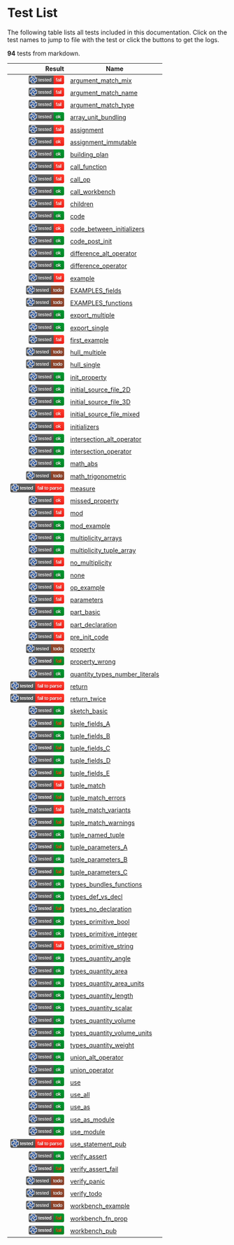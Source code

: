 # Test List

The following table lists all tests included in this documentation.
Click on the test names to jump to file with the test or click the buttons to get the logs.

**94** tests from markdown.

| Result | Name |
|-------:|------|
| [![test](../doc/structure/.test/argument_match_mix.png)](../doc/structure/.test/argument_match_mix.log) | [argument_match_mix](../doc/structure/arguments.md) |
| [![test](../doc/structure/.test/argument_match_name.png)](../doc/structure/.test/argument_match_name.log) | [argument_match_name](../doc/structure/arguments.md) |
| [![test](../doc/structure/.test/argument_match_type.png)](../doc/structure/.test/argument_match_type.log) | [argument_match_type](../doc/structure/arguments.md) |
| [![test](../doc/types/.test/array_unit_bundling.png)](../doc/types/.test/array_unit_bundling.log) | [array_unit_bundling](../doc/types/arrays.md) |
| [![test](../doc/structure/.test/assignment.png)](../doc/structure/.test/assignment.log) | [assignment](../doc/structure/assignments.md) |
| [![test](../doc/structure/.test/assignment_immutable.png)](../doc/structure/.test/assignment_immutable.log) | [assignment_immutable](../doc/structure/assignments.md) |
| [![test](../doc/structure/.test/building_plan.png)](../doc/structure/.test/building_plan.log) | [building_plan](../doc/structure/workbench.md) |
| [![test](../doc/structure/.test/call_function.png)](../doc/structure/.test/call_function.log) | [call_function](../doc/structure/calls.md) |
| [![test](../doc/structure/.test/call_op.png)](../doc/structure/.test/call_op.log) | [call_op](../doc/structure/calls.md) |
| [![test](../doc/structure/.test/call_workbench.png)](../doc/structure/.test/call_workbench.log) | [call_workbench](../doc/structure/calls.md) |
| [![test](../doc/structure/.test/children.png)](../doc/structure/.test/children.log) | [children](../doc/structure/op.md) |
| [![test](../doc/structure/.test/code.png)](../doc/structure/.test/code.log) | [code](../doc/structure/workbench.md) |
| [![test](../doc/structure/.test/code_between_initializers.png)](../doc/structure/.test/code_between_initializers.log) | [code_between_initializers](../doc/structure/workbench.md) |
| [![test](../doc/structure/.test/code_post_init.png)](../doc/structure/.test/code_post_init.log) | [code_post_init](../doc/structure/workbench.md) |
| [![test](../doc/libs/std/algorithm/.test/difference_alt_operator.png)](../doc/libs/std/algorithm/.test/difference_alt_operator.log) | [difference_alt_operator](../doc/libs/std/algorithm/difference.md) |
| [![test](../doc/libs/std/algorithm/.test/difference_operator.png)](../doc/libs/std/algorithm/.test/difference_operator.log) | [difference_operator](../doc/libs/std/algorithm/difference.md) |
| [![test](../doc/structure/.test/example.png)](../doc/structure/.test/example.log) | [example](../doc/structure/functions.md) |
| [![test](../doc/.test/EXAMPLES_fields.png)](../doc/.test/EXAMPLES_fields.log) | [EXAMPLES_fields](../doc/EXAMPLES.md) |
| [![test](../doc/.test/EXAMPLES_functions.png)](../doc/.test/EXAMPLES_functions.log) | [EXAMPLES_functions](../doc/EXAMPLES.md) |
| [![test](../doc/libs/std/.test/export_multiple.png)](../doc/libs/std/.test/export_multiple.log) | [export_multiple](../doc/libs/std/export.md) |
| [![test](../doc/libs/std/.test/export_single.png)](../doc/libs/std/.test/export_single.log) | [export_single](../doc/libs/std/export.md) |
| [![test](../.test/first_example.png)](../.test/first_example.log) | [first_example](../README.md) |
| [![test](../doc/libs/std/algorithm/.test/hull_multiple.png)](../doc/libs/std/algorithm/.test/hull_multiple.log) | [hull_multiple](../doc/libs/std/algorithm/hull.md) |
| [![test](../doc/libs/std/algorithm/.test/hull_single.png)](../doc/libs/std/algorithm/.test/hull_single.log) | [hull_single](../doc/libs/std/algorithm/hull.md) |
| [![test](../doc/structure/.test/init_property.png)](../doc/structure/.test/init_property.log) | [init_property](../doc/structure/workbench.md) |
| [![test](../doc/structure/.test/initial_source_file_2D.png)](../doc/structure/.test/initial_source_file_2D.log) | [initial_source_file_2D](../doc/structure/source_files.md) |
| [![test](../doc/structure/.test/initial_source_file_3D.png)](../doc/structure/.test/initial_source_file_3D.log) | [initial_source_file_3D](../doc/structure/source_files.md) |
| [![test](../doc/structure/.test/initial_source_file_mixed.png)](../doc/structure/.test/initial_source_file_mixed.log) | [initial_source_file_mixed](../doc/structure/source_files.md) |
| [![test](../doc/structure/.test/initializers.png)](../doc/structure/.test/initializers.log) | [initializers](../doc/structure/workbench.md) |
| [![test](../doc/libs/std/algorithm/.test/intersection_alt_operator.png)](../doc/libs/std/algorithm/.test/intersection_alt_operator.log) | [intersection_alt_operator](../doc/libs/std/algorithm/intersection.md) |
| [![test](../doc/libs/std/algorithm/.test/intersection_operator.png)](../doc/libs/std/algorithm/.test/intersection_operator.log) | [intersection_operator](../doc/libs/std/algorithm/intersection.md) |
| [![test](../doc/libs/std/math/.test/math_abs.png)](../doc/libs/std/math/.test/math_abs.log) | [math_abs](../doc/libs/std/math/README.md) |
| [![test](../doc/libs/std/math/.test/math_trigonometric.png)](../doc/libs/std/math/.test/math_trigonometric.log) | [math_trigonometric](../doc/libs/std/math/README.md) |
| [![test](../doc/nodes/.test/measure.png)](../doc/nodes/.test/measure.log) | [measure](../doc/nodes/measures.md) |
| [![test](../doc/structure/.test/missed_property.png)](../doc/structure/.test/missed_property.log) | [missed_property](../doc/structure/workbench.md) |
| [![test](../doc/structure/.test/mod.png)](../doc/structure/.test/mod.log) | [mod](../doc/structure/functions.md) |
| [![test](../doc/structure/.test/mod_example.png)](../doc/structure/.test/mod_example.log) | [mod_example](../doc/structure/modules.md) |
| [![test](../doc/structure/.test/multiplicity_arrays.png)](../doc/structure/.test/multiplicity_arrays.log) | [multiplicity_arrays](../doc/structure/arguments.md) |
| [![test](../doc/structure/.test/multiplicity_tuple_array.png)](../doc/structure/.test/multiplicity_tuple_array.log) | [multiplicity_tuple_array](../doc/structure/arguments.md) |
| [![test](../doc/structure/.test/no_multiplicity.png)](../doc/structure/.test/no_multiplicity.log) | [no_multiplicity](../doc/structure/arguments.md) |
| [![test](../doc/structure/.test/none.png)](../doc/structure/.test/none.log) | [none](../doc/structure/use.md) |
| [![test](../doc/structure/.test/op_example.png)](../doc/structure/.test/op_example.log) | [op_example](../doc/structure/op.md) |
| [![test](../doc/structure/.test/parameters.png)](../doc/structure/.test/parameters.log) | [parameters](../doc/structure/op.md) |
| [![test](../doc/structure/.test/part_basic.png)](../doc/structure/.test/part_basic.log) | [part_basic](../doc/structure/part.md) |
| [![test](../doc/structure/.test/part_declaration.png)](../doc/structure/.test/part_declaration.log) | [part_declaration](../doc/structure/workbench.md) |
| [![test](../doc/structure/.test/pre_init_code.png)](../doc/structure/.test/pre_init_code.log) | [pre_init_code](../doc/structure/workbench.md) |
| [![test](../doc/structure/.test/property.png)](../doc/structure/.test/property.log) | [property](../doc/structure/workbench.md) |
| [![test](../doc/structure/.test/property_wrong.png)](../doc/structure/.test/property_wrong.log) | [property_wrong](../doc/structure/workbench.md) |
| [![test](../doc/types/.test/quantity_types_number_literals.png)](../doc/types/.test/quantity_types_number_literals.log) | [quantity_types_number_literals](../doc/types/quantity.md) |
| [![test](../doc/structure/.test/return.png)](../doc/structure/.test/return.log) | [return](../doc/structure/functions.md) |
| [![test](../doc/structure/.test/return_twice.png)](../doc/structure/.test/return_twice.log) | [return_twice](../doc/structure/functions.md) |
| [![test](../doc/structure/.test/sketch_basic.png)](../doc/structure/.test/sketch_basic.log) | [sketch_basic](../doc/structure/sketch.md) |
| [![test](../doc/types/.test/tuple_fields_A.png)](../doc/types/.test/tuple_fields_A.log) | [tuple_fields_A](../doc/types/tuples.md) |
| [![test](../doc/types/.test/tuple_fields_B.png)](../doc/types/.test/tuple_fields_B.log) | [tuple_fields_B](../doc/types/tuples.md) |
| [![test](../doc/types/.test/tuple_fields_C.png)](../doc/types/.test/tuple_fields_C.log) | [tuple_fields_C](../doc/types/tuples.md) |
| [![test](../doc/types/.test/tuple_fields_D.png)](../doc/types/.test/tuple_fields_D.log) | [tuple_fields_D](../doc/types/tuples.md) |
| [![test](../doc/types/.test/tuple_fields_E.png)](../doc/types/.test/tuple_fields_E.log) | [tuple_fields_E](../doc/types/tuples.md) |
| [![test](../doc/structure/.test/tuple_match.png)](../doc/structure/.test/tuple_match.log) | [tuple_match](../doc/structure/arguments.md) |
| [![test](../doc/structure/.test/tuple_match_errors.png)](../doc/structure/.test/tuple_match_errors.log) | [tuple_match_errors](../doc/structure/arguments.md) |
| [![test](../doc/structure/.test/tuple_match_variants.png)](../doc/structure/.test/tuple_match_variants.log) | [tuple_match_variants](../doc/structure/arguments.md) |
| [![test](../doc/structure/.test/tuple_match_warnings.png)](../doc/structure/.test/tuple_match_warnings.log) | [tuple_match_warnings](../doc/structure/arguments.md) |
| [![test](../doc/types/.test/tuple_named_tuple.png)](../doc/types/.test/tuple_named_tuple.log) | [tuple_named_tuple](../doc/types/tuples.md) |
| [![test](../doc/types/.test/tuple_parameters_A.png)](../doc/types/.test/tuple_parameters_A.log) | [tuple_parameters_A](../doc/types/tuples.md) |
| [![test](../doc/types/.test/tuple_parameters_B.png)](../doc/types/.test/tuple_parameters_B.log) | [tuple_parameters_B](../doc/types/tuples.md) |
| [![test](../doc/types/.test/tuple_parameters_C.png)](../doc/types/.test/tuple_parameters_C.log) | [tuple_parameters_C](../doc/types/tuples.md) |
| [![test](../doc/types/.test/types_bundles_functions.png)](../doc/types/.test/types_bundles_functions.log) | [types_bundles_functions](../doc/types/README.md) |
| [![test](../doc/types/.test/types_def_vs_decl.png)](../doc/types/.test/types_def_vs_decl.log) | [types_def_vs_decl](../doc/types/README.md) |
| [![test](../doc/types/.test/types_no_declaration.png)](../doc/types/.test/types_no_declaration.log) | [types_no_declaration](../doc/types/README.md) |
| [![test](../doc/types/.test/types_primitive_bool.png)](../doc/types/.test/types_primitive_bool.log) | [types_primitive_bool](../doc/types/primitive_types.md) |
| [![test](../doc/types/.test/types_primitive_integer.png)](../doc/types/.test/types_primitive_integer.log) | [types_primitive_integer](../doc/types/primitive_types.md) |
| [![test](../doc/types/.test/types_primitive_string.png)](../doc/types/.test/types_primitive_string.log) | [types_primitive_string](../doc/types/primitive_types.md) |
| [![test](../doc/types/.test/types_quantity_angle.png)](../doc/types/.test/types_quantity_angle.log) | [types_quantity_angle](../doc/types/quantity.md) |
| [![test](../doc/types/.test/types_quantity_area.png)](../doc/types/.test/types_quantity_area.log) | [types_quantity_area](../doc/types/quantity.md) |
| [![test](../doc/types/.test/types_quantity_area_units.png)](../doc/types/.test/types_quantity_area_units.log) | [types_quantity_area_units](../doc/types/quantity.md) |
| [![test](../doc/types/.test/types_quantity_length.png)](../doc/types/.test/types_quantity_length.log) | [types_quantity_length](../doc/types/quantity.md) |
| [![test](../doc/types/.test/types_quantity_scalar.png)](../doc/types/.test/types_quantity_scalar.log) | [types_quantity_scalar](../doc/types/quantity.md) |
| [![test](../doc/types/.test/types_quantity_volume.png)](../doc/types/.test/types_quantity_volume.log) | [types_quantity_volume](../doc/types/quantity.md) |
| [![test](../doc/types/.test/types_quantity_volume_units.png)](../doc/types/.test/types_quantity_volume_units.log) | [types_quantity_volume_units](../doc/types/quantity.md) |
| [![test](../doc/types/.test/types_quantity_weight.png)](../doc/types/.test/types_quantity_weight.log) | [types_quantity_weight](../doc/types/quantity.md) |
| [![test](../doc/libs/std/algorithm/.test/union_alt_operator.png)](../doc/libs/std/algorithm/.test/union_alt_operator.log) | [union_alt_operator](../doc/libs/std/algorithm/union.md) |
| [![test](../doc/libs/std/algorithm/.test/union_operator.png)](../doc/libs/std/algorithm/.test/union_operator.log) | [union_operator](../doc/libs/std/algorithm/union.md) |
| [![test](../doc/structure/.test/use.png)](../doc/structure/.test/use.log) | [use](../doc/structure/use.md) |
| [![test](../doc/structure/.test/use_all.png)](../doc/structure/.test/use_all.log) | [use_all](../doc/structure/use.md) |
| [![test](../doc/structure/.test/use_as.png)](../doc/structure/.test/use_as.log) | [use_as](../doc/structure/use.md) |
| [![test](../doc/structure/.test/use_as_module.png)](../doc/structure/.test/use_as_module.log) | [use_as_module](../doc/structure/use.md) |
| [![test](../doc/structure/.test/use_module.png)](../doc/structure/.test/use_module.log) | [use_module](../doc/structure/use.md) |
| [![test](../doc/structure/.test/use_statement_pub.png)](../doc/structure/.test/use_statement_pub.log) | [use_statement_pub](../doc/structure/use.md) |
| [![test](../doc/debug/.test/verify_assert.png)](../doc/debug/.test/verify_assert.log) | [verify_assert](../doc/debug/README.md) |
| [![test](../doc/debug/.test/verify_assert_fail.png)](../doc/debug/.test/verify_assert_fail.log) | [verify_assert_fail](../doc/debug/README.md) |
| [![test](../doc/debug/.test/verify_panic.png)](../doc/debug/.test/verify_panic.log) | [verify_panic](../doc/debug/README.md) |
| [![test](../doc/debug/.test/verify_todo.png)](../doc/debug/.test/verify_todo.log) | [verify_todo](../doc/debug/README.md) |
| [![test](../doc/structure/.test/workbench_example.png)](../doc/structure/.test/workbench_example.log) | [workbench_example](../doc/structure/functions.md) |
| [![test](../doc/structure/.test/workbench_fn_prop.png)](../doc/structure/.test/workbench_fn_prop.log) | [workbench_fn_prop](../doc/structure/functions.md) |
| [![test](../doc/structure/.test/workbench_pub.png)](../doc/structure/.test/workbench_pub.log) | [workbench_pub](../doc/structure/functions.md) |
